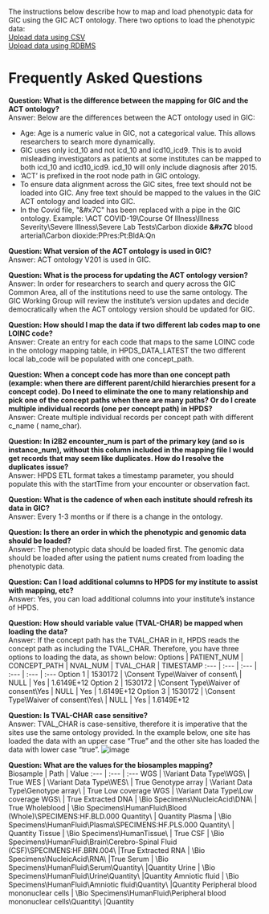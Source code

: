 The instructions below describe how to map and load phenotypic data for GIC using the GIC ACT ontology. 
There two options to load the phenotypic data: <br>
[Upload data using CSV](https://github.com/hms-dbmi/i2b2ACTtoHPDS/blob/master/Loading%20data%20using%20CSV.MD)<br> 
[Upload data using RDBMS](https://github.com/hms-dbmi/i2b2ACTtoHPDS/blob/master/Loading%20data%20using%20RDBMS.MD)

# Frequently Asked Questions

<b>Question: What is the difference between the mapping for GIC and the ACT ontology?</b> <br>
Answer: Below are the differences between the ACT ontology used in GIC:

* Age: Age is a numeric value in GIC, not a categorical value. This allows researchers to search more dynamically. 
* GIC uses only icd_10 and not icd_10 and icd10_icd9. This is to avoid misleading investigators as patients at some institutes can be mapped to both icd_10 and icd10_icd9. icd_10 will only include diagnosis after 2015.
* ‘ACT’ is prefixed in the root node path in GIC ontology.
* To ensure data alignment across the GIC sites, free text should not be loaded into GIC. Any free text should be mapped to the values in the GIC ACT ontology and loaded into GIC. 
* In the Covid file, "&#x7C" has been replaced with a pipe in the GIC ontology. Example:  \ACT COVID-19\Course Of Illness\Illness Severity\Severe Illness\Severe Lab Tests\Carbon dioxide <b>&#x7C</b>  blood arterial\Carbon dioxide:PPres:Pt:BldA:Qn


<b>Question: What version of the ACT ontology is used in GIC?</b><br>
Answer: ACT ontology V201 is used in GIC. 

<b>Question: What is the process for updating the ACT ontology version?</b><br>
Answer: In order for researchers to search and query across the GIC Common Area, all of the institutions need to use the same ontology. The GIC Working Group will review the institute’s version updates and decide democratically when the ACT ontology version should be updated for GIC.

<b>Question: How should I map the data if two different lab codes map to one LOINC code? </b><br>
Answer:  Create an entry for each code that maps to the same LOINC code in the ontology mapping table, in HPDS_DATA_LATEST the two different local lab_code will be populated with one concept_path.

<b>Question: When a concept code has more than one concept path (example: when there are different parent/child hierarchies present for a concept code). Do I need to eliminate the one to many relationship and pick one of the concept paths when there are many paths? Or do I create multiple individual records (one per concept path) in HPDS? </b><br>
Answer:  Create multiple individual records per concept path with different c_name ( name_char).

 
<b>Question: In i2B2 encounter_num is part of the primary key (and so is instance_num), without this column included in the mapping file I would get records that may seem like duplicates. How do I resolve the duplicates issue?</b><br>
Answer: HPDS ETL format takes a timestamp parameter, you should populate this with the startTime from your encounter or observation fact.


<b>Question: What is the cadence of when each institute should refresh its data in GIC?</b><br>
Answer: Every 1-3 months or if there is a change in the ontology. 

<b>Question: Is there an order in which the phenotypic and genomic data should be loaded?</b><br>
Answer: The phenotypic data should be loaded first. The genomic data should be loaded after using the patient nums created from loading the phenotypic data. 

<b>Question: Can I load additional columns to HPDS for my institute to assist with mapping, etc?</b><br>
Answer: Yes, you can load additional columns into your institute’s instance of HPDS. 

<b>Question: How should variable value (TVAL-CHAR) be mapped when loading the data?</b><br>
Answer: If the concept path has the TVAL_CHAR in it, HPDS reads the concept path as including the TVAL_CHAR. Therefore, you have three options to loading the data, as shown below:
Options | PATIENT_NUM | CONCEPT_PATH | NVAL_NUM | TVAL_CHAR | TIMESTAMP
:--- | :--- | :--- | :--- | :--- | :--- 
Option 1 | 1530172 | \Consent Type\Waiver of consent\ | NULL | Yes | 1.6149E+12
Option 2 | 1530172 | \Consent Type\Waiver of consent\Yes | NULL | Yes | 1.6149E+12
Option 3 | 1530172 | \Consent Type\Waiver of consent\Yes\ | NULL | Yes | 1.6149E+12



<b>Question: Is TVAL-CHAR case sensitive?</b><br>
Answer: TVAL_CHAR is case-sensitive, therefore it is imperative that the sites use the same ontology provided. In the example below, one site has loaded the data with an upper case “True” and the other site has loaded the data with lower case “true”. 
![image](https://github.com/hms-dbmi/i2b2ACTtoHPDS/assets/64793765/402adb2e-e7f1-4d01-9393-feb221c3a810)


<b>Question: What are the values for the biosamples mapping?</b><br>
Biosample | Path | Value
:--- | :--- | :--- 
WGS | \Variant Data Type\WGS\ | True
WES | \Variant Data Type\WES\ | True
Genotype array |  \Variant Data Type\Genotype array\ | True
Low coverage WGS |  \Variant Data Type\Low coverage WGS\ | True
Extracted DNA | \Bio Specimens\NucleicAcid\DNA\ | True
Wholeblood | \Bio Specimens\HumanFluid\Blood (Whole)\SPECIMENS:HF.BLD.000 Quantity\ | Quantity
Plasma | \Bio Specimens\HumanFluid\Plasma\SPECIMENS:HF.PLS.000 Quantity\ | Quantity
Tissue | \Bio Specimens\HumanTissue\ | True
CSF | \Bio Specimens\HumanFluid\Brain\Cerebro-Spinal Fluid (CSF)\SPECIMENS:HF.BRN.004\ |True
Extracted RNA | \Bio Specimens\NucleicAcid\RNA\ |True
Serum | \Bio Specimens\HumanFluid\Serum\Quantity\ |Quantity
Urine | \Bio Specimens\HumanFluid\Urine\Quantity\ |Quantity
Amniotic fluid | \Bio Specimens\HumanFluid\Amniotic fluid\Quantity\ |Quantity
Peripheral blood mononuclear cells | \Bio Specimens\HumanFluid\Peripheral blood mononuclear cells\Quantity\ |Quantity


